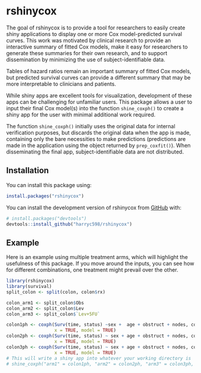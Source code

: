 
<!-- README.md is generated from README.Rmd. Please edit that file -->

# rshinycox

The goal of rshinycox is to provide a tool for researchers to easily
create shiny applications to display one or more Cox model-predicted
survival curves. This work was motivated by clinical research to provide
an interactive summary of fitted Cox models, make it easy for
researchers to generate these summaries for their own research, and to
support dissemination by minimizing the use of subject-identifiable
data.

Tables of hazard ratios remain an important summary of fitted Cox
models, but predicted survival curves can provide a different summary
that may be more interpretable to clinicians and patients.

While shiny apps are excellent tools for visualization, development of
these apps can be challenging for unfamiliar users. This package allows
a user to input their final Cox model(s) into the function
`shine_coxph()` to create a shiny app for the user with minimal
additional work required.

The function `shine_coxph()` initially uses the original data for
internal verification purposes, but discards the original data when the
app is made, containing only the bare necessities to make predictions
(predictions are made in the application using the object returned by
`prep_coxfit()`). When disseminating the final app, subject-identifiable
data are not distributed.

## Installation

You can install this package using:

``` r
install.packages("rshinycox")
```

You can install the development version of rshinycox from
[GitHub](https://github.com/) with:

``` r
# install.packages("devtools")
devtools::install_github("harryc598/rshinycox")
```

## Example

Here is an example using multiple treatment arms, which will highlight
the usefulness of this package. If you move around the inputs, you can
see how for different combinations, one treatment might prevail over the
other.

``` r
library(rshinycox)
library(survival)
split_colon <- split(colon, colon$rx)

colon_arm1 <- split_colon$Obs
colon_arm2 <- split_colon$Lev
colon_arm3 <- split_colon$`Lev+5FU`

colon1ph <- coxph(Surv(time, status) ~sex +  age + obstruct + nodes, colon_arm1,
                  x = TRUE, model = TRUE)
colon2ph <- coxph(Surv(time, status) ~ sex + age + obstruct + nodes, colon_arm2,
                  x = TRUE, model = TRUE)
colon3ph <- coxph(Surv(time, status) ~ sex + age + obstruct + nodes, colon_arm3,
                  x = TRUE, model = TRUE)
# This will write a shiny app into whatever your working directory is
# shine_coxph("arm1" = colon1ph, "arm2" = colon2ph, "arm3" = colon3ph, theme = "dashboard", app.dir = getwd())
```
